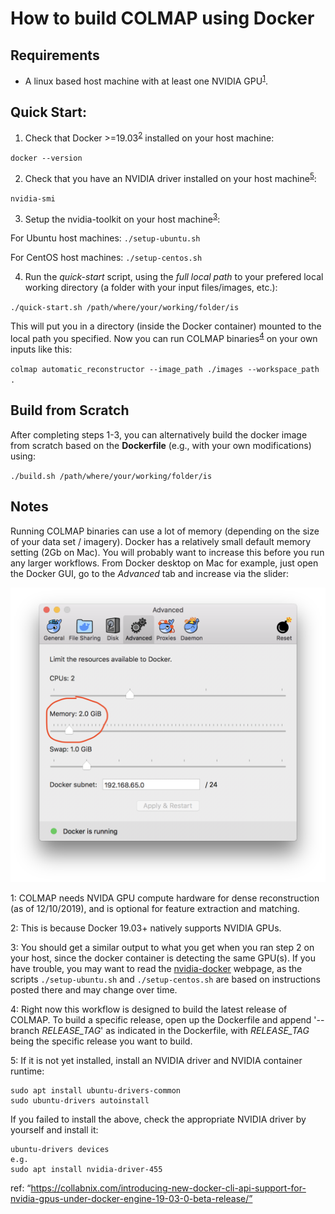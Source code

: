 # How to build COLMAP using Docker

## Requirements
- A linux based host machine with at least one NVIDIA GPU<sup>[1](#f1)</sup>.

## Quick Start:

1. Check that Docker >=19.03<sup>[2](#f2)</sup> installed on your host machine:

`docker --version`

2. Check that you have an NVIDIA driver installed on your host machine<sup>[5](#f5)</sup>:

`nvidia-smi`

3. Setup the nvidia-toolkit on your host machine<sup>[3](#f3)</sup>:

For Ubuntu host machines: `./setup-ubuntu.sh`

For CentOS host machines: `./setup-centos.sh`

4. Run the *quick-start* script, using the *full local path* to your prefered
local working directory (a folder with your input files/images, etc.):

`./quick-start.sh /path/where/your/working/folder/is`

This will put you in a directory (inside the Docker container) mounted to the
local path you specified. Now you can run COLMAP binaries<sup>[4](#f4)</sup>
on your own inputs like this:

`colmap automatic_reconstructor --image_path ./images --workspace_path .`

## Build from Scratch

After completing steps 1-3, you can alternatively build the docker image from
scratch based on the **Dockerfile** (e.g., with your own modifications) using:

`./build.sh /path/where/your/working/folder/is`

## Notes

Running COLMAP binaries can use a lot of memory (depending on the size of your
data set / imagery). Docker has a relatively small default memory setting
(2Gb on Mac). You will probably want to increase this before you run any larger
workflows. From Docker desktop on Mac for example, just open the Docker GUI, go
to the *Advanced* tab and increase via the slider:

![](docker-memory-settings.png?raw=true)

<a name="f1">1</a>: COLMAP needs NVIDA GPU compute hardware for dense reconstruction (as of 12/10/2019), and is optional for feature extraction and matching.

<a name="f2">2</a>: This is because Docker 19.03+ natively supports NVIDIA GPUs.

<a name="f3">3</a>: You should get a similar output to what you get when you ran step 2 on your host, since the docker container is detecting the same GPU(s). If you have trouble, you may want to read the [nvidia-docker](https://github.com/NVIDIA/nvidia-docker) webpage, as the scripts `./setup-ubuntu.sh` and `./setup-centos.sh` are based on instructions posted there and may change over time.

<a name="f4">4</a>: Right now this workflow is designed to build the latest release of COLMAP. To build a specific release, open up the Dockerfile and append '--branch *RELEASE_TAG*' as indicated in the Dockerfile, with *RELEASE_TAG* being the specific release you want to build.

<a name="f5">5</a>: If it is not yet installed, install an NVIDIA driver and NVIDIA container runtime:

```
sudo apt install ubuntu-drivers-common
sudo ubuntu-drivers autoinstall
```

If you failed to install the above, check the appropriate NVIDIA driver by yourself and install it:

```
ubuntu-drivers devices
e.g.
sudo apt install nvidia-driver-455
```

ref: “https://collabnix.com/introducing-new-docker-cli-api-support-for-nvidia-gpus-under-docker-engine-19-03-0-beta-release/”
